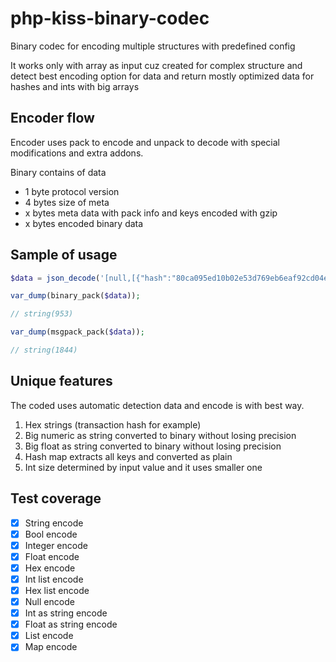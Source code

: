 # php-kiss-binary-codec

Binary codec for encoding multiple structures with predefined config

It works only with array as input cuz created for complex structure and detect best encoding option for data and return mostly optimized data for hashes and ints with big arrays

## Encoder flow

Encoder uses pack to encode and unpack to decode with special modifications and extra addons.

Binary contains of data

- 1 byte protocol version
- 4 bytes size of meta
- x bytes meta data with pack info and keys encoded with gzip
- x bytes encoded binary data

## Sample of usage

```php
$data = json_decode('[null,[{"hash":"80ca095ed10b02e53d769eb6eaf92cd04e9e0759e5be4a8477b42911ba49c78f","strippedsize":215,"size":215,"weight":860,"height":1,"version":1,"versionHex":"00000001","merkleroot":"fa3906a4219078364372d0e2715f93e822edd0b47ce146c71ba7ba57179b50f6","tx":["fa3906a4219078364372d0e2715f93e822edd0b47ce146c71ba7ba57179b50f6"],"time":1318055359,"mediantime":1318055359,"nonce":272255,"bits":"1e0ffff0","difficulty":"0.000244140625","chainwork":"0000000000000000000000000000000000000000000000000000000000200020","nTx":1,"previousblockhash":"12a765e31ffd4059bada1e25190f6e98c99d9714d334efa41a195a7e7e04bfe2","nextblockhash":"13957807cdd1d02f993909fa59510e318763f99a506c4c426e3b254af09f40d7"},{"hash":"a4ad8c78654e76a729c12dd10522a40ba7077167bbf5b28fc9c71d25fcd67226","strippedsize":215,"size":215,"weight":860,"height":20,"version":1,"versionHex":"00000001","merkleroot":"732300fac0d661a2bf01ef2f521460cc26eeb608939c196ab34221f6533d60f7","tx":["732300fac0d661a2bf01ef2f521460cc26eeb608939c196ab34221f6533d60f7"],"time":1318474885,"mediantime":1318474854,"nonce":1164,"bits":"1e0ffff0","difficulty":"0.000244140625","chainwork":"0000000000000000000000000000000000000000000000000000000001500150","nTx":1,"previousblockhash":"6ea63d7aa791c13042b72c6855f089ef78ed45c3b8dc3263fc0e8cb8b3070f05","nextblockhash":"31ed087d6effc647d37b6e04f7e7da9e04b270d95262b21c8275aa10fc0c7104"},{"hash":"537ad94bc3b5927e32cdb6bc2d59adf54a010901e45f1602738a709d4d67f53b","strippedsize":215,"size":215,"weight":860,"height":3422,"version":1,"versionHex":"00000001","merkleroot":"003632bba01886ab81df69d734665ec00562f6363e82286c4ace45d700d86f8e","tx":["003632bba01886ab81df69d734665ec00562f6363e82286c4ace45d700d86f8e"],"time":1318483933,"mediantime":1318483922,"nonce":1246,"bits":"1e0fffff","difficulty":"0.0002441371325370145","chainwork":"00000000000000000000000000000000000000000000000000000000d5f0837f","nTx":1,"previousblockhash":"4e2695a5d2d0c05ba6c264a51cea731cd61567b66e54cb0450f05b169fc27ea5","nextblockhash":"2707f4d6ca57db167afb88b98e97f8956d4c34cc9c6cc5155ad1e48330278241"}]]', true);

var_dump(binary_pack($data));

// string(953)

var_dump(msgpack_pack($data));

// string(1844)
```

## Unique features

The coded uses automatic detection data and encode is with best way.

1. Hex strings (transaction hash for example)
2. Big numeric as string converted to binary without losing precision
3. Big float as string converted to binary without losing precision
4. Hash map extracts all keys and converted as plain
5. Int size determined by input value and it uses smaller one

## Test coverage

- [x] String encode
- [x] Bool encode
- [x] Integer encode
- [x] Float encode
- [x] Hex encode
- [x] Int list encode
- [x] Hex list encode
- [x] Null encode
- [x] Int as string encode
- [x] Float as string encode
- [x] List encode
- [x] Map encode